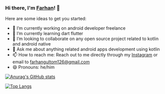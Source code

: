 ### Hi there, I'm [Farhan](https://#)! 👋

Here are some ideas to get you started:

- 🔭 I’m currently working on android developer freelance
- 🌱 I’m currently learning dart flutter
- 👯 I’m looking to collaborate on any open source project related to kotlin and android native
- 💬 Ask me about anything related android apps development using kotlin
- 📫 How to reach me: Reach out to me directly through my [Instagram](https://instagram.com/farhangultom) or email to farhangultom126@gmail.com
- 😄 Pronouns: he/him

[![Anurag's GitHub stats](https://github-readme-stats.vercel.app/api?username=farhangultom-dev)](https://github.com/anuraghazra/github-readme-stats)

[![Top Langs](https://github-readme-stats.vercel.app/api/top-langs/?username=farhangultom-dev&layout=compact)](https://github.com/anuraghazra/github-readme-stats)

